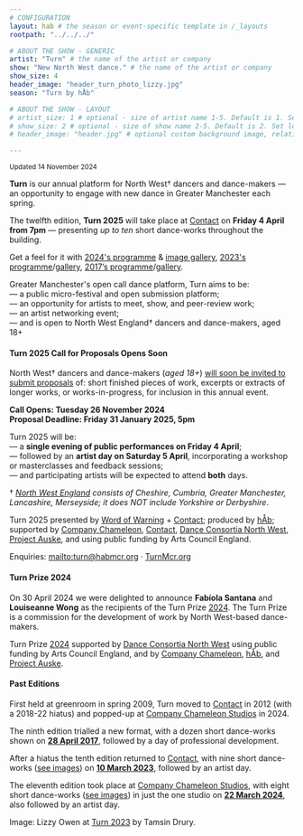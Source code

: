 ```yaml
---
# CONFIGURATION
layout: hab # the season or event-specific template in /_layouts
rootpath: "../../../"

# ABOUT THE SHOW - GENERIC
artist: "Turn" # the name of the artist or company
show: "New North West dance." # the name of the artist or company
show_size: 4
header_image: "header_turn_photo_lizzy.jpg"   
season: "Turn by hÅb"

# ABOUT THE SHOW - LAYOUT
# artist_size: 1 # optional - size of artist name 1-5. Default is 1. Set longer names to lower values
# show_size: 2 # optional - size of show name 2-5. Default is 2. Set longer names to lower values
# header_image: "header.jpg" # optional custom background image, relative to current page

---
```

<small>Updated 14 November 2024</small>        
        
**Turn** is our annual platform for North West† dancers and dance-makers — an opportunity to engage with new dance in Greater Manchester each spring.    
             
The twelfth edition, **Turn 2025** will take place at <a href="https://contactmcr.com" target="_blank">Contact</a> on **Friday 4 April from 7pm** — presenting *up to ten* short dance-works throughout the building.        
         
Get a feel for it with [2024's programme](/current/2024-turn) & [image gallery](/galleries/2024-turn), [2023's programme](/archive/2023-turn)/[gallery](/galleries/2023-turn), [2017’s programme](/archive/2017-turn)/[gallery](/galleries/2017-turn).         
        
Greater Manchester's open call dance platform, Turn aims to be:<br>— a public micro-festival and open submission platform;<br>— an opportunity for artists to meet, show, and peer-review work;<br>— an artist networking event;<br>— and is open to North West England† dancers and dance-makers, aged 18+          
         
#### Turn 2025 Call for Proposals Opens Soon        
North West† dancers and dance-makers (*aged 18+*) <a href="http://turnmcr.posthaven.com" target="_blank">will soon be invited to submit proposals</a> of: short finished pieces of work, excerpts or extracts of longer works, or works-in-progress, for inclusion in this annual event.        
          
**Call Opens: Tuesday 26 November 2024<br>Proposal Deadline: Friday 31 January 2025, 5pm**         
         
Turn 2025 will be:<br>— a **single evening of public performances on Friday 4 April**;<br>— followed by an **artist day on Saturday 5 April**, incorporating a workshop or masterclasses and feedback sessions;<br>— and participating artists will be expected to attend **both** days.         
         
† *<a href="http://en.wikipedia.org/wiki/North_West_England" target="_blank">North West England</a> consists of Cheshire, Cumbria, Greater Manchester, Lancashire, Merseyside; it does NOT include Yorkshire or Derbyshire*.        
        
Turn 2025 presented by [Word of Warning](/) + <a href="https://contactmcr.com" target="_blank">Contact</a>; produced by [hÅb](/hab); supported by <a href="https://companychameleon.com" target="_blank">Company Chameleon</a>, <a href="https://contactmcr.com" target="_blank">Contact</a>, <a href="https://danceconsortianorthwest.org" target="_blank">Dance Consortia North West</a>, <a href="https://projectauske.com" target="_blank">Project Auske</a>, and using public funding by Arts Council England.        
         
Enquiries: <mailto:turn@habmcr.org> · <a href="http://turnmcr.org" target="_blank">TurnMcr.org</a>         

#### Turn Prize 2024         
On 30 April 2024 we were delighted to announce **Fabíola Santana** and **Louiseanne Wong** as the recipients of the Turn Prize [2024](/current/2024-turn). The Turn Prize is a commission for the development of work by North West-based dance-makers.         
         
Turn Prize [2024](/current/2024-turn) supported by <a href="https://danceconsortianorthwest.org" target="_blank">Dance Consortia North West</a> using public funding by Arts Council England, and by <a href="https://companychameleon.com" target="_blank">Company Chameleon</a>, [hÅb](/hab), and <a href="https://projectauske.com" target="_blank">Project Auske</a>.          
         
#### Past Editions        
First held at greenroom in spring 2009, Turn moved to <a href="https://contactmcr.com" target="_blank">Contact</a> in 2012 (with a 2018-22 hiatus) and popped-up at <a href="https://companychameleon.com" target="_blank">Company Chameleon Studios</a> in 2024.          
           
The ninth edition trialled a new format, with a dozen short dance-works shown on [**28 April 2017**](/archive/2017-turn), followed by a day of professional development.         
          
After a hiatus the tenth edition returned to <a href="https://contactmcr.com" target="_blank">Contact</a>, with nine short dance-works ([see images](/galleries/2023-turn)) on [**10 March 2023**](/archive/2023-turn), followed by an artist day.          
          
The eleventh edition took place at <a href="https://companychameleon.com" target="_blank">Company Chameleon Studios</a>, with eight short dance-works ([see images](/galleries/2024-turn)) in just the one studio on **[22 March 2024](/current/2024-turn)**, also followed by an artist day.          
         
Image: Lizzy Owen at [Turn 2023](/archive/2023-turn) by Tamsin Drury.
